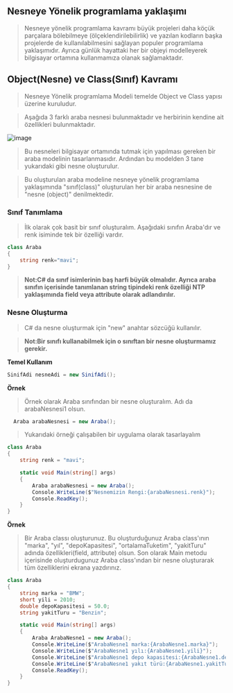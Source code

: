 ## Nesneye Yönelik programlama yaklaşımı ##

> Nesneye yönelik programlama kavramı büyük projeleri daha köçük parçalara bölebilmeye (ölçeklendirilebilirlik) ve yazılan kodların başka projelerde de kullanılabilmesini sağlayan populer programlama yaklaşımıdır.
> Ayrıca günlük hayattaki her bir objeyi modelleyerek bilgisayar ortamına kullanmamıza olanak sağlamaktadır.


## Object(Nesne) ve Class(Sınıf) Kavramı ##

> Nesneye Yönelik programlama Modeli temelde Object ve Class yapısı üzerine kuruludur.

> Aşağıda 3 farklı araba nesnesi bulunmaktadır ve herbirinin kendine ait özellikleri bulunmaktadır. 

![image](https://user-images.githubusercontent.com/28144917/135962939-17c547d4-8370-48a3-b92d-617defe5ef8f.png)

> Bu nesneleri bilgisayar ortamında tutmak için  yapılması gereken bir araba modelinin tasarlanmasıdır. Ardından bu modelden 3 tane yukarıdaki gibi nesne oluşturulur. 

> Bu oluşturulan araba modeline  nesneye yönelik programlama yaklaşımında "sınıf(class)" oluşturulan her bir araba nesnesine de "nesne (object)" denilmektedir.

### Sınıf Tanımlama ###
> İlk olarak çok basit bir sınıf oluşturalım. Aşağıdaki sınıfın Araba'dır ve renk isiminde tek bir özelliği vardır.

```csharp 
class Araba
{
    string renk="mavi";
}

```
> **Not:C# da sınıf isimlerinin baş harfi büyük olmalıdır. Ayrıca araba sınıfın içerisinde tanımlanan string tipindeki renk özelliği NTP yaklaşımında field veya attribute olarak adlandırılır.**

### Nesne Oluşturma ###
> C# da nesne oluşturmak için "new" anahtar sözcüğü kullanılır.

> **Not:Bir sınıfı kullanabilmek için o sınıftan bir nesne oluşturmamız gerekir.**

**Temel Kullanım**
```csharp
SinifAdi nesneAdi = new SinifAdi();
```
**Örnek**
> Örnek olarak Araba sınıfından bir nesne oluşturalım. Adı da arabaNesnesi1 olsun.

```csharp
  Araba arabaNesnesi = new Araba();
```
> Yukarıdaki örneği çalışabilen bir uygulama olarak tasarlayalım


```csharp
class Araba
{
    string renk = "mavi";

    static void Main(string[] args)
    {
        Araba arabaNesnesi = new Araba();
        Console.WriteLine($"Nesnemizin Rengi:{arabaNesnesi.renk}");
        Console.ReadKey();
    }
}
```

**Örnek**
> Bir Araba classı oluşturunuz. Bu oluşturduğunuz Araba class'ının "marka", "yıl", "depoKapasitesi", "ortalamaTuketim", "yakitTuru" adında özellikleri(field, attribute) olsun. Son olarak Main metodu içerisinde oluşturdugunuz Araba class'ından bir nesne oluşturarak tüm özelliklerini ekrana yazdırınız.

```csharp
class Araba
{
    string marka = "BMW";
    short yili = 2010;
    double depoKapasitesi = 50.0;
    string yakitTuru = "Benzin";

    static void Main(string[] args)
    {
        Araba ArabaNesne1 = new Araba();
        Console.WriteLine($"ArabaNesne1 marka:{ArabaNesne1.marka}");
        Console.WriteLine($"ArabaNesne1 yılı:{ArabaNesne1.yili}");
        Console.WriteLine($"ArabaNesne1 depo kapasitesi:{ArabaNesne1.depoKapasitesi} lt");
        Console.WriteLine($"ArabaNesne1 yakıt türü:{ArabaNesne1.yakitTuru}");
        Console.ReadKey();
    }
}

```

